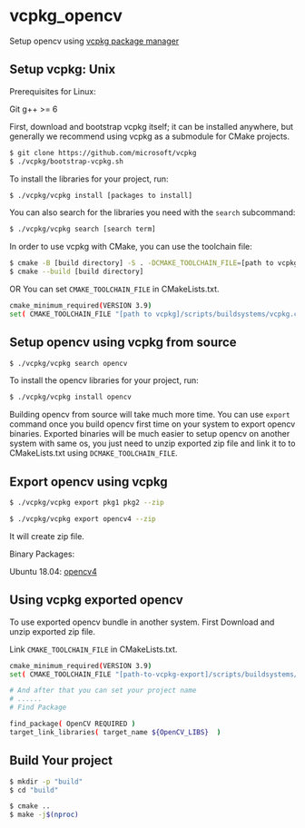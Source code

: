 # vcpkg_opencv
Setup opencv using [vcpkg package manager](https://github.com/microsoft/vcpkg)

## Setup vcpkg: Unix
Prerequisites for Linux:

Git
g++ >= 6

First, download and bootstrap vcpkg itself; it can be installed anywhere, but generally we recommend using vcpkg as a submodule for CMake projects.

```sh
$ git clone https://github.com/microsoft/vcpkg
$ ./vcpkg/bootstrap-vcpkg.sh
```

To install the libraries for your project, run:

```sh
$ ./vcpkg/vcpkg install [packages to install]
```

You can also search for the libraries you need with the `search` subcommand:

```sh
$ ./vcpkg/vcpkg search [search term]
```

In order to use vcpkg with CMake, you can use the toolchain file:

```sh
$ cmake -B [build directory] -S . -DCMAKE_TOOLCHAIN_FILE=[path to vcpkg]/scripts/buildsystems/vcpkg.cmake
$ cmake --build [build directory]
```
OR
You can set `CMAKE_TOOLCHAIN_FILE` in CMakeLists.txt.
```sh
cmake_minimum_required(VERSION 3.9)
set( CMAKE_TOOLCHAIN_FILE "[path to vcpkg]/scripts/buildsystems/vcpkg.cmake"  )
```

## Setup opencv using vcpkg from source

```sh
$ ./vcpkg/vcpkg search opencv
```

To install the opencv libraries for your project, run:

```sh
$ ./vcpkg/vcpkg install opencv
```

Building opencv from source will take much more time. You can use `export` command once you build opencv first time on your system to export opencv binaries. Exported binaries will be much easier to setup opencv on another system with same os, you just need to unzip exported zip file and link it to to CMakeLists.txt using `DCMAKE_TOOLCHAIN_FILE`.

## Export opencv using vcpkg

```sh
$ ./vcpkg/vcpkg export pkg1 pkg2 --zip
```

```sh
$ ./vcpkg/vcpkg export opencv4 --zip
```

It will create zip file.

Binary Packages:

Ubuntu 18.04:
[opencv4](https://drive.google.com/drive/folders/1lEsj3K8Ut9KGmV6jaD_mWilphN4gYPXK?usp=sharing)


## Using vcpkg exported opencv 

To use exported opencv bundle in another system. First Download and unzip exported zip file.

Link `CMAKE_TOOLCHAIN_FILE` in CMakeLists.txt.

```sh
cmake_minimum_required(VERSION 3.9)
set( CMAKE_TOOLCHAIN_FILE "[path-to-vcpkg-export]/scripts/buildsystems/vcpkg.cmake" )

# And after that you can set your project name
# ......
# Find Package

find_package( OpenCV REQUIRED )
target_link_libraries( target_name ${OpenCV_LIBS}  )
```

## Build Your project

```sh
$ mkdir -p "build" 
$ cd "build"
```

```sh
$ cmake ..
$ make -j$(nproc)
```

